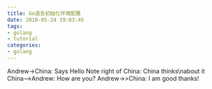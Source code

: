 ```yaml
---
title: Go语言初始化环境配置
date: 2018-05-24 19:03:45
tags:
- golang
- tutorial
categories:
- golang
---
```


Andrew->China: Says Hello
Note right of China: China thinks\nabout it
China-->Andrew: How are you?
Andrew->>China: I am good thanks!
